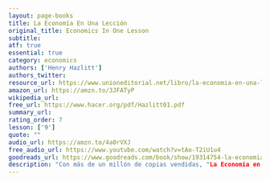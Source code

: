 ```yaml
---
layout: page-books
title: La Economía En Una Lección
original_title: Economics In One Lesson
subtitle: 
atf: true
essential: true
category: economics
authors: ['Henry Hazlitt']
authors_twitter: 
resource_url: https://www.unioneditorial.net/libro/la-economia-en-una-leccion-8-a-ed/
amazon_url: https://amzn.to/3JFATyP
wikipedia_url: 
free_url: https://www.hacer.org/pdf/Hazlitt01.pdf
summary_url: 
rating_order: 7
lesson: ['9']
quote: ""
audio_url: https://amzn.to/4a0rVXJ
free_audio_url: https://www.youtube.com/watch?v=tAo-T2iU1u4
goodreads_url: https://www.goodreads.com/book/show/19314754-la-economia-en-una-leccion
description: "Con más de un millón de copias vendidas, "La Economía en una Lección" es una guía esencial sobre los conceptos básicos de la teoría económica. Una influencia fundamental en el libertarismo moderno, Hazlitt defiende el capitalismo y el libre mercado contra los mitos económicos que persisten hasta el día de hoy."
---
```

